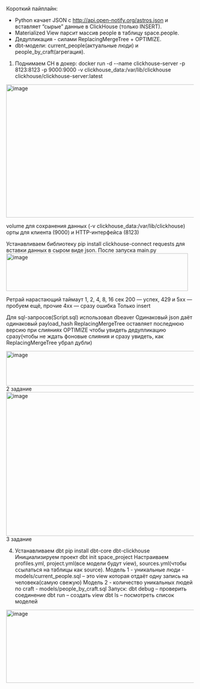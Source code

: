 Короткий пайплайн:
- Python качает JSON с http://api.open-notify.org/astros.json и вставляет “сырые” данные в ClickHouse (только INSERT).
- Materialized View парсит массив people в таблицу space.people.
- Дедупликация - силами ReplacingMergeTree + OPTIMIZE.
- dbt-модели: current_people(актуальные люди) и people_by_craft(агрегация).

1.	Поднимаем CH в докер:
docker run -d --name clickhouse-server -p 8123:8123 -p 9000:9000 -v clickhouse_data:/var/lib/clickhouse clickhouse/clickhouse-server:latest
<img width="974" height="357" alt="image" src="https://github.com/user-attachments/assets/9a54d0c8-316e-43e4-bb0f-d3ecaa40f1f7" />

volume для сохранения данных (-v clickhouse_data:/var/lib/clickhouse)
орты для клиента (9000) и HTTP-интерфейса (8123)

Устанавливаем библиотеку pip install clickhouse-connect requests для вставки данных в сыром виде json.
После запуска main.py
<img width="488" height="101" alt="image" src="https://github.com/user-attachments/assets/2d3a4235-8405-4bfa-9f4f-c3c7e78a73f6" />

 
Ретрай нарастающий таймаут 1, 2, 4, 8, 16 сек
200 — успех, 429 и 5xx — пробуем ещё, прочие 4xx — сразу ошибка
Только insert

Для sql-запросов(Script.sql) использовал dbeaver
Одинаковый json даёт одинаковый payload_hash
ReplacingMergeTree оставляет последнюю версию при слияниях
OPTIMIZE чтобы увидеть дедупликацию сразу(чтобы не ждать фоновые слияния и сразу увидеть, как ReplacingMergeTree убрал дубли) 

<img width="974" height="93" alt="image" src="https://github.com/user-attachments/assets/c6648422-33a4-4c29-98db-dc92f8fb4419" />
2 задание

<img width="651" height="386" alt="image" src="https://github.com/user-attachments/assets/abe8531f-a3ba-4cf3-bfff-c3ae92f0b22b" />
3 задание

4. Устанавливаем dbt pip install dbt-core dbt-clickhouse
Инициализируем проект dbt init space_project
Настраиваем profiles.yml, project.yml(все модели будут view), sources.yml(чтобы ссылаться  на таблицы как source).
Модель 1 - уникальные люди - models/current_people.sql – это view которая отдаёт одну запись на человека(самую свежую)
Модель 2 - количество уникальных людей по craft - models/people_by_craft.sql
Запуск:
dbt debug – проверить соединение
dbt run – создать view 
dbt ls – посмотреть список моделей

<img width="526" height="196" alt="image" src="https://github.com/user-attachments/assets/12dbecda-d80f-46c6-8485-49a7dc3c3a11" />

 

